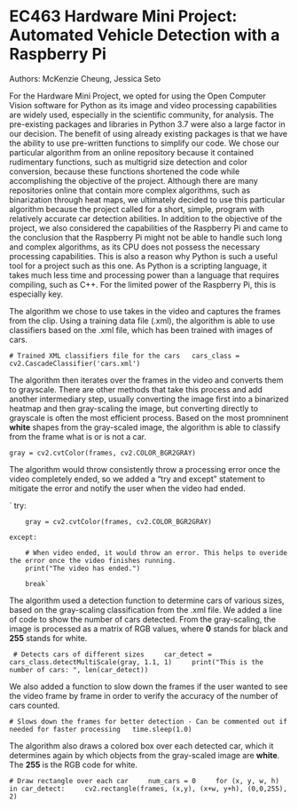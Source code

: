 # EC463 Hardware Mini Project: Automated Vehicle Detection with a Raspberry Pi

Authors: McKenzie Cheung, Jessica Seto

   For the Hardware Mini Project, we opted for using the Open Computer Vision software for Python as its image and video processing capabilities are widely used, especially in the scientific community, for analysis. The pre-existing packages and libraries in Python 3.7 were also a large factor in our decision. The benefit of using already existing packages is that we have the ability to use pre-written functions to simplify our code. We chose our particular algorithm from an online repository because it contained rudimentary functions, such as multigrid size detection and color conversion, because these functions shortened the code while accomplishing the objective of the project. Although there are many repositories online that contain more complex algorithms, such as binarization through heat maps, we ultimately decided to use this particular algorithm because the project called for a short, simple, program with relatively accurate car detection abilities. In addition to the objective of the project, we also considered the capabilities of the Raspberry Pi and came to the conclusion that the Raspberry Pi might not be able to handle such long and complex algorithms, as its CPU does not possess the necessary processing capabilities. This is also a reason why Python is such a useful tool for a project such as this one. As Python is a scripting language, it takes much less time and processing power than a language that requires compiling, such as C++. For the limited power of the Raspberry Pi, this is especially key.
  
The algorithm we chose to use takes in the video and captures the frames from the clip. Using a training data file (.xml), the algorithm is able to use classifiers based on the .xml file, which has been trained with images of cars. 

`# Trained XML classifiers file for the cars  
cars_class = cv2.CascadeClassifier('cars.xml')`  

The algorithm then iterates over the frames in the video and converts them to grayscale. There are other methods that take this process and add another intermediary step, usually converting the image first into a binarized heatmap and then gray-scaling the image, but converting directly to grayscale is often the most efficient process. Based on the most promninent **white** shapes from the gray-scaled image, the algorithm is able to classify from the frame what is or is not a car.

`gray = cv2.cvtColor(frames, cv2.COLOR_BGR2GRAY)`  

The algorithm would throw consistently throw a processing error once the video completely ended, so we added a “try and except” statement to mitigate the error and notify the user when the video had ended. 

` try:  

        gray = cv2.cvtColor(frames, cv2.COLOR_BGR2GRAY)    
        
    except:    
    
        # When video ended, it would throw an error. This helps to overide the error once the video finishes running.
        print("The video has ended.")    
        
        break`  
        
The algorithm used a detection function to determine cars of various sizes, based on the gray-scaling classification from the .xml file. We added a line of code to show the number of cars detected. From the gray-scaling, the image is processed as a matrix of RGB values, where **0** stands for black and **255** stands for white.

` # Detects cars of different sizes    
    car_detect = cars_class.detectMultiScale(gray, 1.1, 1)    
    print("This is the number of cars: ", len(car_detect))`    

We also added a function to slow down the frames if the user wanted to see the video frame by frame in order to verify the accuracy of the number of cars counted.

`# Slows down the frames for better detection - Can be commented out if needed for faster processing  
 time.sleep(1.0)`  
 
 The algorithm also draws a colored box over each detected car, which it determines again by which objects from the gray-scaled image are **white**. The **255** is the RGB code for white.
 
 `# Draw rectangle over each car    
    num_cars = 0    
    for (x, y, w, h) in car_detect:    
        cv2.rectangle(frames, (x,y), (x+w, y+h), (0,0,255), 2)`    

